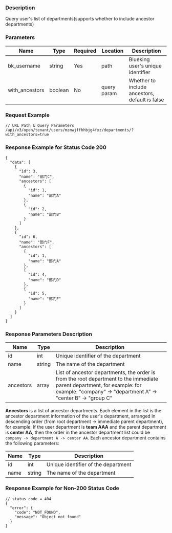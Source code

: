 ### Description

Query user's list of departments(supports whether to include ancestor departments)

### Parameters

| Name           | Type    | Required | Location    | Description                                    |
|----------------|---------|----------|-------------|------------------------------------------------|
| bk_username    | string  | Yes      | path        | Blueking user's unique identifier              |
| with_ancestors | boolean | No       | query param | Whether to include ancestors, default is false |

### Request Example

```
// URL Path & Query Parameters
/api/v3/open/tenant/users/mzmwjffhhbjg4fxz/departments/?with_ancestors=true
```

### Response Example for Status Code 200

```json5
{
  "data": [
    {
      "id": 3,
      "name": "部门C",
      "ancestors": [
        {
          "id": 1,
          "name": "部门A"
        },
        {
          "id": 2,
          "name": "部门B"
        }
      ]
    },
    {
      "id": 6,
      "name": "部门F",
      "ancestors": [
        {
          "id": 1,
          "name": "部门A"
        },
        {
          "id": 4,
          "name": "部门D"
        },
        {
          "id": 5,
          "name": "部门E"
        }
      ]
    }
  ]
}
```

### Response Parameters Description

| Name      | Type   | Description                                                                                                                                                                              |
|-----------|--------|------------------------------------------------------------------------------------------------------------------------------------------------------------------------------------------|
| id        | int    | Unique identifier of the department                                                                                                                                                      |
| name      | string | The name of the department                                                                                                                                                               |
| ancestors | array  | List of ancestor departments, the order is from the root department to the immediate parent department, for example: for example: "company" -> "department A" -> "center B" -> "group C" |

**Ancestors** is a list of ancestor departments. Each element in the list is the ancestor department information of the
user's department, arranged in descending order (from root department -> immediate parent department), for
example: If the user department is **team AAA** and the parent department is **center AA**, then the order in the
ancestor department list could be `company -> department A -> center AA`. Each ancestor department contains the
following parameters:

| Name | Type   | Description                         |
|------|--------|-------------------------------------|
| id   | int    | Unique identifier of the department |
| name | string | The name of the department          |

### Response Example for Non-200 Status Code

```json5
// status_code = 404
{
  "error": {
    "code": "NOT_FOUND",
    "message": "Object not found"
  }
}
```
